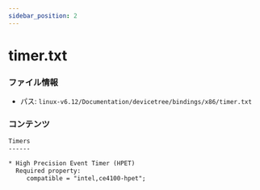 ```yaml
---
sidebar_position: 2
---
```

# timer.txt

### ファイル情報

- パス: `linux-v6.12/Documentation/devicetree/bindings/x86/timer.txt`

### コンテンツ

```txt
Timers
------

* High Precision Event Timer (HPET)
  Required property:
     compatible = "intel,ce4100-hpet";

```
